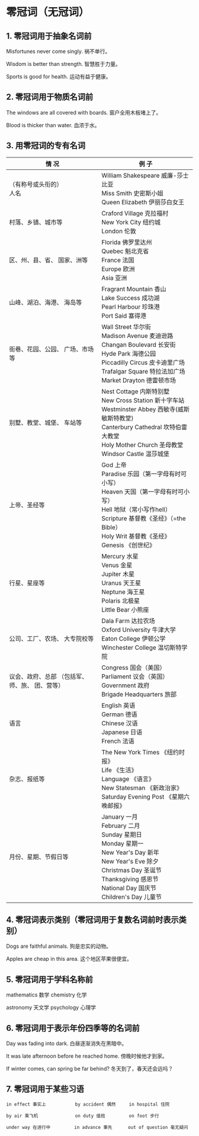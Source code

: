 # 零冠词（无冠词）

## 1. 零冠词用于抽象名词前

Misfortunes never come singly. 祸不单行。

Wisdom is better than strength. 智慧胜于力量。

Sports is good for health. 运动有益于健康。



## 2. 零冠词用于物质名词前

The windows are all covered with boards. 窗户全用木板堵上了。

Blood is thicker than water. 血浓于水。



## 3. 用零冠词的专有名词

| 情    况                                       | 例    子                                                     |
| ---------------------------------------------- | ------------------------------------------------------------ |
| （有称号或头衔的） <br />人名                  | William Shakespeare 威廉-莎士比亚 <br />Miss Smith 史密斯小姐 <br />Queen Elizabeth 伊丽莎白女王 |
| 村落、乡镇、城市等                             | Craford Village 克拉福村 <br />New York City 纽约城 <br />London 伦敦 |
| 区、州、县、省、 国家、洲等                    | Florida 佛罗里达州 <br />Quebec 魁北克省 <br />France 法国 <br />Europe 欧洲 <br />Asia 亚洲 |
| 山峰、湖泊、海港、 海岛等                      | Fragrant Mountain 香山 <br />Lake Success 成功湖 <br />Pearl Harbour 珍珠港 <br />Port Said  塞得港 |
| 街巷、花园、公园、 广场、市场等                | Wall Street 华尔街 <br />Madison Avenue 麦迪逊路 <br />Changan Boulevard 长安街 <br />Hyde Park  海德公园 <br />Piccadilly Circus 皮卡迪里广场 <br />Trafalgar Square 特拉法加广场 <br />Market Drayton  德雷顿市场 |
| 别墅、教堂、城堡、 车站等                      | Nest Cottage 内斯特别墅 <br />New Cross Station 新十字车站 <br />Westminster Abbey  西敏寺(威斯敏斯特教堂) <br />Canterbury Cathedral 坎特伯雷大教堂 <br />Holy Mother Church  圣母教堂 <br />Windsor Castle 温莎城堡 |
| 上帝、圣经等                                   | God 上帝 <br />Paradise 乐园（第一字母有时可小写） <br />Heaven 天国（第一字母有时可小写） <br />Hell  地狱（常小写作hell） <br />Scripture 基督教《圣经》（=the Bible） <br />Holy Writ 基督教《圣经》 <br />Genesis  《创世纪》 |
| 行星、星座等                                   | Mercury 水星 <br />Venus 金星 <br />Jupiter 木星 <br />Uranus 天王星 <br />Neptune 海王星 <br />Polaris  北极星 <br />Little Bear 小熊座 |
| 公司、工厂、农场、 大专院校等                  | Dala Farm 达拉农场 <br />Oxford University 牛津大学 <br />Eaton College 伊顿公学 <br />Winchester  College 温切斯特学院 |
| 议会、政府、总部 （包括军、师、旅、 团、营等） | Congress 国会（美国） <br />Parliament 议会（英国） <br />Government 政府 <br />Brigade  Headquarters 旅部 |
| 语言                                           | English 英语 <br />German 德语 <br />Chinese 汉语 <br />Japanese 日语 <br />French 法语 |
| 杂志、报纸等                                   | The New York Times 《纽约时报》 <br />Life 《生活》 <br />Language 《语言》 <br />New Statesman  《新政治家》 <br />Saturday Evening Post 《星期六晚邮报》 |
| 月份、星期、节假日等                           | January 一月 <br />February 二月 <br />Sunday 星期日 <br />Monday 星期一 <br />New Year's Day  新年 <br />New Year's Eve 除夕 <br />Christmas Day 圣诞节 <br />Thanksgiving 感恩节 <br />National Day  国庆节 <br />Children's Day 儿童节 |



## 4. 零冠词表示类别（零冠词用于复数名词前时表示类别）

Dogs are faithful animals. 狗是忠实的动物。

Apples are cheap in this area. 这个地区苹果很便宜。



## 5. 零冠词用于学科名称前

mathematics 数学       chemistry 化学 

astronomy 天文学       psychology 心理学 



## 6. 零冠词用于表示年份四季等的名词前

Day was fading into dark.  白昼逐渐消失在黑暗中。

It was late afternoon before he reached home.  傍晚时候他才到家。

If winter comes, can spring be far behind?  冬天到了，春天还会远吗？



## 7. 零冠词用于某些习语

```
in effect 事实上           by accident 偶然     in hospital 住院 

by air 乘飞机              on duty 值班         on foot 步行 

under way 在进行中         in advance 事先      out of question 毫无疑问 
```



